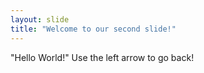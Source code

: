 ```yaml
---
layout: slide
title: "Welcome to our second slide!"
---
```

"Hello World!"
Use the left arrow to go back!